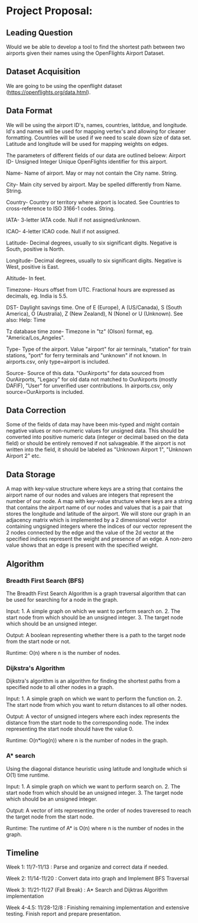 # Project Proposal:

## Leading Question

Would we be able to develop a tool to find the shortest path between two airports given their names using the OpenFlights Airport Dataset.

## Dataset Acquisition
We are going to be using the openflight dataset (https://openflights.org/data.html).

## Data Format
We will be using the airport ID's, names, countries, latitdue, and longitude. Id's and names will be used for mapping vertex's and allowing for cleaner formatting. Countries will be used if we need to scale down size of data set. Latitude and longitude will be used for mapping weights on edges.

The parameters of different fields of our data are outlined beloew:
Airport ID-  Unsigned Integer Unique OpenFlights identifier for this airport. 

Name- 	Name of airport. May or may not contain the City name. String.

City- 	Main city served by airport. May be spelled differently from Name. String.

Country- 	Country or territory where airport is located. See Countries to cross-reference to ISO 3166-1 codes. String.

IATA- 	3-letter IATA code. Null if not assigned/unknown.

ICAO- 	4-letter ICAO code. Null if not assigned.

Latitude- 	Decimal degrees, usually to six significant digits. Negative is South, positive is North.

Longitude- 	Decimal degrees, usually to six significant digits. Negative is West, positive is East.

Altitude- 	In feet.

Timezone- 	Hours offset from UTC. Fractional hours are expressed as decimals, eg. India is 5.5.

DST- 	Daylight savings time. One of E (Europe), A (US/Canada), S (South America), O (Australia), Z (New Zealand), N (None) or U (Unknown). See also: Help: Time

Tz database time zone- 	Timezone in "tz" (Olson) format, eg. "America/Los_Angeles".

Type- 	Type of the airport. Value "airport" for air terminals, "station" for train stations, "port" for ferry terminals and "unknown" if not known. In airports.csv, only type=airport is included.

Source- 	Source of this data. "OurAirports" for data sourced from OurAirports, "Legacy" for old data not matched to OurAirports (mostly DAFIF), "User" for unverified user contributions. In airports.csv, only source=OurAirports is included.

## Data Correction
Some of the fields of data may have been mis-typed and might contain negative values or non-numeric values for unsigned data. This should be converted into positive numeric data (integer or decimal based on the data field) or should be entirely removed if not salvageable. If the airport is not written into the field, it should be labeled as "Unknown Airport 1", "Unknown Airport 2" etc.


## Data Storage


A map with key-value structure where keys are a string that contains the airport name of our nodes and values are integers that represent the number of our node.
A map with key-value structure where keys are a string that contains the airport name of our nodes and values that is a pair that stores the longitude and latitude of the airport.
We will store our graph in an adjacency matrix which is implemented by a 2 dimensional vector containing ungsigned integers where the indices of our vector represent the 2 nodes connected by the edge and the value of the 2d vector at the specified indices represent the weight and presence of an edge. A non-zero value shows that an edge is present with the specified weight.

## Algorithm 

### Breadth First Search (BFS)
The Breadth First Search Algorithm is a graph traversal algorithm that can be used for searching for a node in the graph.

Input: 
    1. A simple graph on which we want to perform search on.
    2. The start node from which should be an unsigned integer.
    3. The target node which should be an unsigned integer.

Output: A boolean representing whether there is a path to the target node from the start node or not.

Runtime: O(n) where n is the number of nodes.

### Dijkstra's Algorithm

Dijkstra's algorithm is an algorithm for finding the shortest paths from a specified node to all other nodes in a graph.

Input:
    1. A simple graph on which we want to perform the function on.
    2. The start node from which you want to return distances to all other nodes.

Output: A vector of unsigned integers where each index represents the distance from the start node to the corresponding node. The index representing the start node should have the value 0.

Runtime: O(n*log(n)) where n is the number of nodes in the graph.

### A* search

Using the diagonal distance heuristic using latitude and longitude which si O(1) time runtime.

Input:
    1. A simple graph on which we want to perform search on.
    2. The start node from which should be an unsigned integer.
    3. The target node which should be an unsigned integer.

Output: A vector of ints representing the order of nodes traveresed to reach the target node from the start node.

Runtime: The runtime of A* is O(n) where n is the number of nodes in the graph.

## Timeline
Week 1: 11/7-11/13 : Parse and organize and correct data if needed.


Week 2: 11/14-11/20 : Convert data into graph and Implement BFS Traversal


Week 3: 11/21-11/27 (Fall Break) : A* Search and Dijktras Algorithm implementation


Week 4-4.5: 11/28-12/8 : Finishing remaining implementation and extensive testing. Finish report and prepare presentation.